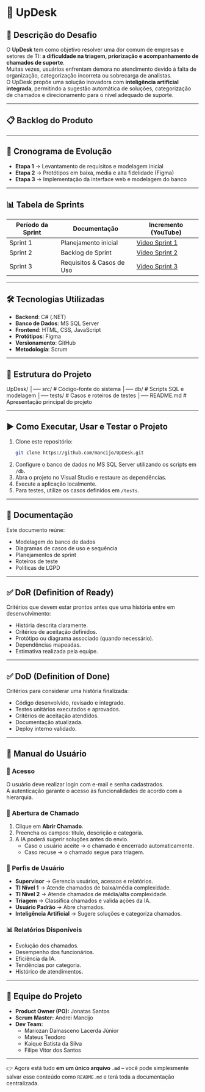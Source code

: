# 📌 UpDesk

## 📝 Descrição do Desafio
O **UpDesk** tem como objetivo resolver uma dor comum de empresas e setores de TI: **a dificuldade na triagem, priorização e acompanhamento de chamados de suporte**.  
Muitas vezes, usuários enfrentam demora no atendimento devido à falta de organização, categorização incorreta ou sobrecarga de analistas.  
O UpDesk propõe uma solução inovadora com **inteligência artificial integrada**, permitindo a sugestão automática de soluções, categorização de chamados e direcionamento para o nível adequado de suporte.

---

## 📋 Backlog do Produto

---

## 📅 Cronograma de Evolução
- **Etapa 1** → Levantamento de requisitos e modelagem inicial  
- **Etapa 2** → Protótipos em baixa, média e alta fidelidade (Figma)  
- **Etapa 3** → Implementação da interface web e modelagem do banco  

---

## 📊 Tabela de Sprints

| Período da Sprint | Documentação | Incremento (YouTube) |
|-------------------|--------------|-----------------------|
| Sprint 1 | Planejamento inicial | [Vídeo Sprint 1](https://youtube.com/placeholder) |
| Sprint 2 | Backlog de Sprint | [Vídeo Sprint 2](https://youtube.com/placeholder) |
| Sprint 3 | Requisitos & Casos de Uso | [Vídeo Sprint 3](https://youtube.com/placeholder) |

---

## 🛠 Tecnologias Utilizadas
- **Backend**: C# (.NET)  
- **Banco de Dados**: MS SQL Server  
- **Frontend**: HTML, CSS, JavaScript  
- **Protótipos**: Figma  
- **Versionamento**: GitHub  
- **Metodologia**: Scrum  

---

## 📂 Estrutura do Projeto
UpDesk/
│── src/ # Código-fonte do sistema
│── db/ # Scripts SQL e modelagem
│── tests/ # Casos e roteiros de testes
│── README.md # Apresentação principal do projeto

---

## ▶️ Como Executar, Usar e Testar o Projeto
1. Clone este repositório:  
   ```bash
   git clone https://github.com/mancijo/UpDesk.git
   ```
2. Configure o banco de dados no MS SQL Server utilizando os scripts em `/db`.
3. Abra o projeto no Visual Studio e restaure as dependências.
4. Execute a aplicação localmente.
5. Para testes, utilize os casos definidos em `/tests`.

---

## 📑 Documentação
Este documento reúne:

- Modelagem do banco de dados
- Diagramas de casos de uso e sequência
- Planejamentos de sprint
- Roteiros de teste
- Políticas de LGPD

---

## ✅ DoR (Definition of Ready)
Critérios que devem estar prontos antes que uma história entre em desenvolvimento:

- História descrita claramente.
- Critérios de aceitação definidos.
- Protótipo ou diagrama associado (quando necessário).
- Dependências mapeadas.
- Estimativa realizada pela equipe.

---

## ✅ DoD (Definition of Done)
Critérios para considerar uma história finalizada:

- Código desenvolvido, revisado e integrado.
- Testes unitários executados e aprovados.
- Critérios de aceitação atendidos.
- Documentação atualizada.
- Deploy interno validado.

---

## 📘 Manual do Usuário
### 🔐 Acesso
O usuário deve realizar login com e-mail e senha cadastrados.  
A autenticação garante o acesso às funcionalidades de acordo com a hierarquia.

### 📝 Abertura de Chamado
1. Clique em **Abrir Chamado**.  
2. Preencha os campos: título, descrição e categoria.  
3. A IA poderá sugerir soluções antes do envio.  
   - Caso o usuário aceite → o chamado é encerrado automaticamente.  
   - Caso recuse → o chamado segue para triagem.  

### 👥 Perfis de Usuário
- **Supervisor** → Gerencia usuários, acessos e relatórios.  
- **TI Nível 1** → Atende chamados de baixa/média complexidade.  
- **TI Nível 2** → Atende chamados de média/alta complexidade.  
- **Triagem** → Classifica chamados e valida ações da IA.  
- **Usuário Padrão** → Abre chamados.  
- **Inteligência Artificial** → Sugere soluções e categoriza chamados.  

### 📊 Relatórios Disponíveis
- Evolução dos chamados.  
- Desempenho dos funcionários.  
- Eficiência da IA.  
- Tendências por categoria.  
- Histórico de atendimentos.  

---

## 👥 Equipe do Projeto
- **Product Owner (PO):** Jonatas Santos  
- **Scrum Master:** Andrei Mancijo  
- **Dev Team:**  
  - Mariozan Damasceno Lacerda Júnior  
  - Mateus Teodoro  
  - Kaique Batista da Silva  
  - Filipe Vitor dos Santos  

---

👉 Agora está tudo **em um único arquivo `.md`** – você pode simplesmente salvar esse conteúdo como `README.md` e terá toda a documentação centralizada.  
